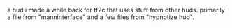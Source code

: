 a hud i made a while back for tf2c that uses stuff from other huds. primarily a file from "manninterface" and a few files from "hypnotize hud".